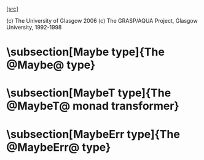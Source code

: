[[src]](https://github.com/ghc/ghc/tree/master/compiler/utils/Maybes.hs)

(c) The University of Glasgow 2006
(c) The GRASP/AQUA Project, Glasgow University, 1992-1998


# \subsection[Maybe type]{The @Maybe@ type}


# \subsection[MaybeT type]{The @MaybeT@ monad transformer}


# \subsection[MaybeErr type]{The @MaybeErr@ type}
